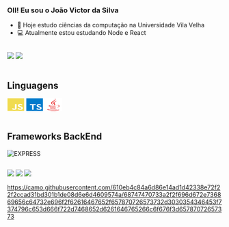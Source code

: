  ### OII! Eu sou o João Victor da Silva 

- 🔭 Hoje estudo ciências da computação na Universidade Vila Velha
- 💻 Atualmente estou estudando Node e React 

 <br>
<div>
  <img height="180em" src="https://github-readme-stats.vercel.app/api?username=J0aoCunha&anuraghazra&hide=contribs&theme=dracula">
  <img height="180em" src="https://github-readme-stats.vercel.app/api/top-langs/?username=J0aoCunha&anuraghazra&layout=compact&theme=dracula">
</div>

<div style="display: inline_block"><br>
 <div>
   <h2>Linguagens</h2> 
  <img align="center" alt="Js" height="30" width="40" src="https://raw.githubusercontent.com/devicons/devicon/master/icons/javascript/javascript-plain.svg">   
  <img align="center" alt="Ts" height="30" width="40" src="https://raw.githubusercontent.com/devicons/devicon/master/icons/typescript/typescript-plain.svg">
  <img align="center" alt="Js" height="30" width="40" src="https://raw.githubusercontent.com/devicons/devicon/master/icons/java/java-plain.svg">
  </div>
 <br/>
<!--   <div>
 <h2>Frameworks</h2>
   <img align="center" alt="Angular" height="30" width="40"  src="https://cdn.jsdelivr.net/gh/devicons/devicon/icons/angularjs/angularjs-original.svg" /> 
  </div> -->
   <div>
 <h2>Frameworks BackEnd</h2>
   <img align="center" alt="EXPRESS"   src="https://camo.githubusercontent.com/610eb4c84a6d86e14ad1d42338e72f22f2ccad31bd301b1de08d6e6d4609574a/68747470733a2f2f696d672e736869656c64732e696f2f62616467652f657870726573732d3030354346453f7374796c653d666f722d7468652d6261646765266c6f676f3d65787072657373" /> 
  </div> 
</div>
  
  ##
 
  <a href="https://instagram.com/jvjunger1" target="_blank"><img src="https://img.shields.io/badge/-Instagram-%23E4405F?style=for-the-badge&logo=instagram&logoColor=white" target="_blank"></a>
  <a href = "mailto:jvscunha04@gmail.com" target="_blank"><img src="https://img.shields.io/badge/-Gmail-%23333?style=for-the-badge&logo=gmail&logoColor=white" ></a>
  <a href="https://www.linkedin.com/in/j0aocunha/" target="_blank"><img src="https://img.shields.io/badge/-LinkedIn-%230077B5?style=for-the-badge&logo=linkedin&logoColor=white" target="_blank"></a> 
  
</div>

https://camo.githubusercontent.com/610eb4c84a6d86e14ad1d42338e72f22f2ccad31bd301b1de08d6e6d4609574a/68747470733a2f2f696d672e736869656c64732e696f2f62616467652f657870726573732d3030354346453f7374796c653d666f722d7468652d6261646765266c6f676f3d65787072657373
